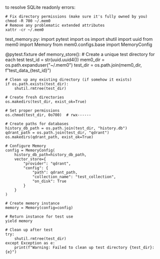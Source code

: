 to resolve SQLite readonly errors:

```
# Fix directory permissions (make sure it's fully owned by you)
chmod -R 700 ~/.mem0
# Remove any problematic extended attributes
xattr -cr ~/.mem0
```

test_memory.py:
import pytest
import os
import shutil
import uuid
from mem0 import Memory
from mem0.configs.base import MemoryConfig

@pytest.fixture
def memory_store():
    # Create a unique test directory for each test
    test_id = str(uuid.uuid4())
    mem0_dir = os.path.expanduser("~/.mem0")
    test_dir = os.path.join(mem0_dir, f"test_data_{test_id}")
    
    # Clean up any existing directory (if somehow it exists)
    if os.path.exists(test_dir):
        shutil.rmtree(test_dir)
    
    # Create fresh directories
    os.makedirs(test_dir, exist_ok=True)
    
    # Set proper permissions
    os.chmod(test_dir, 0o700)  # rwx------
    
    # Create paths for databases
    history_db_path = os.path.join(test_dir, "history.db")
    qdrant_path = os.path.join(test_dir, "qdrant")
    os.makedirs(qdrant_path, exist_ok=True)
    
    # Configure Memory
    config = MemoryConfig(
        history_db_path=history_db_path,
        vector_store={
            "provider": "qdrant",
            "config": {
                "path": qdrant_path,
                "collection_name": "test_collection",
                "on_disk": True
            }
        }
    )
    
    # Create memory instance
    memory = Memory(config=config)
    
    # Return instance for test use
    yield memory
    
    # Clean up after test
    try:
        shutil.rmtree(test_dir)
    except Exception as e:
        print(f"Warning: Failed to clean up test directory {test_dir}: {e}")
